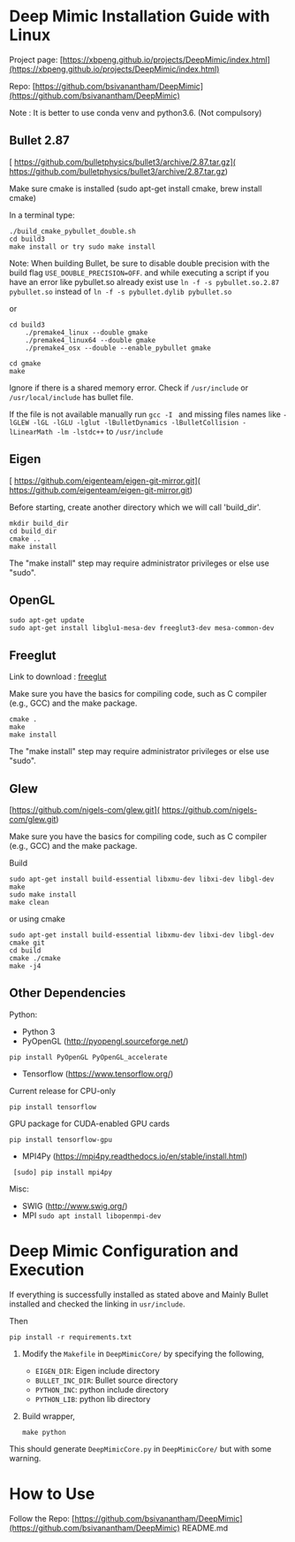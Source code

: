 # Deep Mimic Installation Guide with Linux


Project page: [https://xbpeng.github.io/projects/DeepMimic/index.html](https://xbpeng.github.io/projects/DeepMimic/index.html) 

Repo: [https://github.com/bsivanantham/DeepMimic](https://github.com/bsivanantham/DeepMimic) 

Note : It is better to use conda venv and python3.6. (Not compulsory)

## Bullet 2.87

[ https://github.com/bulletphysics/bullet3/archive/2.87.tar.gz]( https://github.com/bulletphysics/bullet3/archive/2.87.tar.gz)

Make sure cmake is installed (sudo apt-get install cmake, brew install cmake)

In a terminal type:

```
./build_cmake_pybullet_double.sh
cd build3
make install or try sudo make install
```
Note: When building Bullet, be sure to disable double precision with the build flag ```USE_DOUBLE_PRECISION=OFF```. and while executing a script if you have an error like pybullet.so already exist use 
```ln -f -s pybullet.so.2.87 pybullet.so``` instead of ```ln -f -s pybullet.dylib pybullet.so```

or
```
cd build3
	./premake4_linux --double gmake
	./premake4_linux64 --double gmake
	./premake4_osx --double --enable_pybullet gmake

cd gmake
make
```
Ignore if there is a shared memory error. Check if
```/usr/include``` or ```/usr/local/include``` has bullet file.

If the file is not available manually run ```gcc -I ``` and missing files names like ```-lGLEW -lGL -lGLU -lglut -lBulletDynamics -lBulletCollision -lLinearMath -lm -lstdc++``` to ```/usr/include```

## Eigen

[ https://github.com/eigenteam/eigen-git-mirror.git]( https://github.com/eigenteam/eigen-git-mirror.git)

Before starting, create another directory which we will call 'build_dir'.

```
mkdir build_dir
cd build_dir
cmake ..
make install 
```
The "make install" step may require administrator privileges
or else use "sudo".

## OpenGL

```
sudo apt-get update
sudo apt-get install libglu1-mesa-dev freeglut3-dev mesa-common-dev 
```
## Freeglut

Link to download : [freeglut]( https://downloads.sourceforge.net/project/freeglut/freeglut/3.0.0/freeglut-3.0.0.tar.gz?r=https%3A%2F%2Fsourceforge.net%2Fprojects%2Ffreeglut%2Ffiles%2Ffreeglut%2F3.0.0%2Ffreeglut-3.0.0.tar.gz%2Fdownload%3Fuse_mirror%3Ddatapacket%26download%3D&ts=1550193133)

Make sure you have the basics for compiling code, such as C compiler (e.g., GCC) and the make package.

```
cmake .
make
make install 
```
The "make install" step may require administrator privileges or else use "sudo".

## Glew

[https://github.com/nigels-com/glew.git]( https://github.com/nigels-com/glew.git)

Make sure you have the basics for compiling code, such as C compiler (e.g., GCC) and the make package.

Build
```
sudo apt-get install build-essential libxmu-dev libxi-dev libgl-dev
make
sudo make install
make clean
```
or using cmake
```
sudo apt-get install build-essential libxmu-dev libxi-dev libgl-dev cmake git
cd build
cmake ./cmake
make -j4
```

## Other Dependencies

Python:
- Python 3
- PyOpenGL (http://pyopengl.sourceforge.net/)
```
pip install PyOpenGL PyOpenGL_accelerate
```

- Tensorflow (https://www.tensorflow.org/)
     
Current release for CPU-only

``` pip install tensorflow ```

GPU package for CUDA-enabled GPU cards

``` pip install tensorflow-gpu ```

- MPI4Py (https://mpi4py.readthedocs.io/en/stable/install.html)

``` [sudo] pip install mpi4py```

Misc:
- SWIG (http://www.swig.org/)
- MPI 
 `sudo apt install libopenmpi-dev`
 
 # Deep Mimic Configuration and Execution

If everything is successfully installed as stated above and Mainly Bullet installed and checked the linking in `usr/include`.

Then
```
pip install -r requirements.txt
```

1. Modify the `Makefile` in `DeepMimicCore/` by specifying the following,
	- `EIGEN_DIR`: Eigen include directory
	- `BULLET_INC_DIR`: Bullet source directory
	- `PYTHON_INC`: python include directory
	- `PYTHON_LIB`: python lib directory

2. Build wrapper,
	```
	make python
	```
This should generate `DeepMimicCore.py` in `DeepMimicCore/`
but with some warning.

# How to Use
Follow the Repo: [https://github.com/bsivanantham/DeepMimic](https://github.com/bsivanantham/DeepMimic)
README.md
